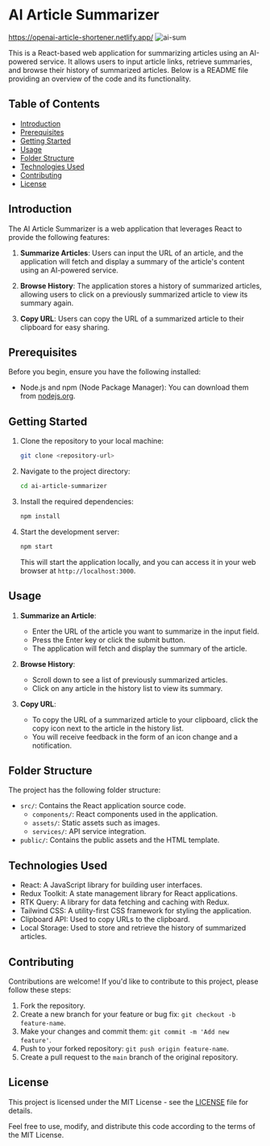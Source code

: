 # AI Article Summarizer

https://openai-article-shortener.netlify.app/
![ai-sum](https://github.com/TheODDYSEY/AI-Summarizer-SaaS/assets/98217039/376da296-174c-43d1-8bbd-76a7beca0384)



This is a React-based web application for summarizing articles using an AI-powered service. It allows users to input article links, retrieve summaries, and browse their history of summarized articles. Below is a README file providing an overview of the code and its functionality.

## Table of Contents
- [Introduction](#introduction)
- [Prerequisites](#prerequisites)
- [Getting Started](#getting-started)
- [Usage](#usage)
- [Folder Structure](#folder-structure)
- [Technologies Used](#technologies-used)
- [Contributing](#contributing)
- [License](#license)

## Introduction

The AI Article Summarizer is a web application that leverages React to provide the following features:

1. **Summarize Articles**: Users can input the URL of an article, and the application will fetch and display a summary of the article's content using an AI-powered service.

2. **Browse History**: The application stores a history of summarized articles, allowing users to click on a previously summarized article to view its summary again.

3. **Copy URL**: Users can copy the URL of a summarized article to their clipboard for easy sharing.

## Prerequisites

Before you begin, ensure you have the following installed:

- Node.js and npm (Node Package Manager): You can download them from [nodejs.org](https://nodejs.org/).

## Getting Started

1. Clone the repository to your local machine:

   ```bash
   git clone <repository-url>
   ```

2. Navigate to the project directory:

   ```bash
   cd ai-article-summarizer
   ```

3. Install the required dependencies:

   ```bash
   npm install
   ```

4. Start the development server:

   ```bash
   npm start
   ```

   This will start the application locally, and you can access it in your web browser at `http://localhost:3000`.

## Usage

1. **Summarize an Article**:
   - Enter the URL of the article you want to summarize in the input field.
   - Press the Enter key or click the submit button.
   - The application will fetch and display the summary of the article.

2. **Browse History**:
   - Scroll down to see a list of previously summarized articles.
   - Click on any article in the history list to view its summary.

3. **Copy URL**:
   - To copy the URL of a summarized article to your clipboard, click the copy icon next to the article in the history list.
   - You will receive feedback in the form of an icon change and a notification.

## Folder Structure

The project has the following folder structure:

- `src/`: Contains the React application source code.
  - `components/`: React components used in the application.
  - `assets/`: Static assets such as images.
  - `services/`: API service integration.
- `public/`: Contains the public assets and the HTML template.

## Technologies Used

- React: A JavaScript library for building user interfaces.
- Redux Toolkit: A state management library for React applications.
- RTK Query: A library for data fetching and caching with Redux.
- Tailwind CSS: A utility-first CSS framework for styling the application.
- Clipboard API: Used to copy URLs to the clipboard.
- Local Storage: Used to store and retrieve the history of summarized articles.

## Contributing

Contributions are welcome! If you'd like to contribute to this project, please follow these steps:

1. Fork the repository.
2. Create a new branch for your feature or bug fix: `git checkout -b feature-name`.
3. Make your changes and commit them: `git commit -m 'Add new feature'`.
4. Push to your forked repository: `git push origin feature-name`.
5. Create a pull request to the `main` branch of the original repository.

## License

This project is licensed under the MIT License - see the [LICENSE](LICENSE) file for details.

Feel free to use, modify, and distribute this code according to the terms of the MIT License.
